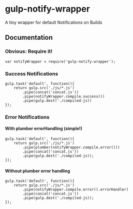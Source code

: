 # gulp-notify-wrapper
A tiny wrapper for default Notifications on Builds


## Documentation


### Obvious: Require it!
    var notifyWrapper = require('gulp-notify-wrapper');


### Success Notifications
    gulp.task('default', function(){
        return gulp.src('./js/*.js')
            .pipe(concat('concat.js'))
            .pipe(notifyWrapper.compile.success())
            .pipe(gulp.dest('./compiled-js))
    });
    



### Error Notifications
#### With plumber errorHandling (simple!)
    gulp.task('default', function(){
        return gulp.src('./js/*.js')
            .pipe(plumber(notifyWrapper.compile.error()))
            .pipe(concat('concat.js'))
            .pipe(gulp.dest('./compiled-js));
    });
    
#### Without plumber error handling
    gulp.task('default', function(){
        return gulp.src('./js/*.js')
            .pipe(notifyWrapper.compile.error().errorHandler)
            .pipe(concat('concat.js'))
            .pipe(gulp.dest('./compiled-js));
    });


